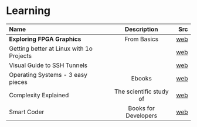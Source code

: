 ---
---

# Learning

| Name        | Description | Src     |
| :---        |    :----:   |          ---: |
| **Exploring FPGA Graphics** | From Basics | [web](https://projectf.io/posts/fpga-graphics/) |
| Getting better at Linux with 1o Projects | | [web](https://carltheperson.com/posts/10-things-linux) |
| Visual Guide to SSH Tunnels | | [web](https://robotmoon.com/ssh-tunnels/) |
| Operating Systems - 3 easy pieces | Ebooks | [web](https://pages.cs.wisc.edu/~remzi/OSTEP/) |
| Complexity Explained | The scientific study of | [web](https://complexityexplained.github.io/) |
| Smart Coder     | Books for Developers      | [web](https://thesmartcoder.dev/books/)   |